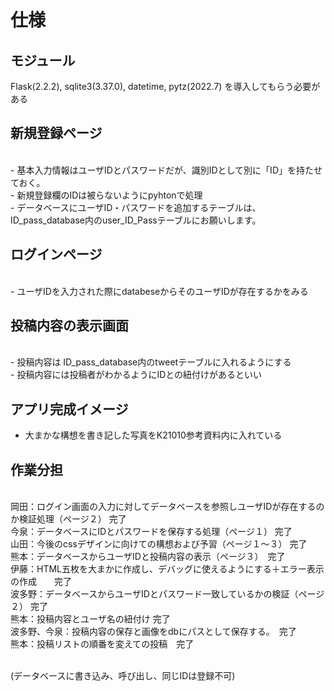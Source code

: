 # 仕様
## モジュール
Flask(2.2.2), sqlite3(3.37.0), datetime, pytz(2022.7)
を導入してもらう必要がある


## 新規登録ページ
<br> - 基本入力情報はユーザIDとパスワードだが、識別IDとして別に「ID」を持たせておく。 
<br> - 新規登録欄のIDは被らないようにpyhtonで処理 
<br> - データベースにユーザID・パスワードを追加するテーブルは、ID_pass_database内のuser_ID_Passテーブルにお願いします。 


## ログインページ 
<br> - ユーザIDを入力された際にdatabeseからそのユーザIDが存在するかをみる  

## 投稿内容の表示画面 
<br> - 投稿内容は ID_pass_database内のtweetテーブルに入れるようにする 
<br> - 投稿内容には投稿者がわかるようにIDとの紐付けがあるといい 

 

## アプリ完成イメージ
- 大まかな構想を書き記した写真をK21010参考資料内に入れている

## 作業分担
<br>岡田：ログイン画面の入力に対してデータベースを参照しユーザIDが存在するのか検証処理（ページ２） 完了
<br>今泉：データベースにIDとパスワードを保存する処理（ページ１） 完了
<br>山田：今後のcssデザインに向けての構想および予習（ページ１〜３） 完了
<br>熊本：データベースからユーザIDと投稿内容の表示（ページ３）　完了
<br>伊藤：HTML五枚を大まかに作成し、デバッグに使えるようにする＋エラー表示の作成　　完了
<br>波多野：データベースからユーザIDとパスワード一致しているかの検証（ページ２） 完了
<br>熊本：投稿内容とユーザ名の紐付け 完了
<br>波多野、今泉：投稿内容の保存と画像をdbにパスとして保存する。　完了
<br>熊本：投稿リストの順番を変えての投稿　完了


<br>(データベースに書き込み、呼び出し、同じIDは登録不可) 


